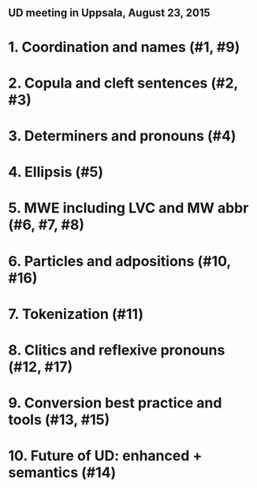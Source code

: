 ## UD meeting in Uppsala, August 23, 2015

# 1. Coordination and names (#1, #9)

# 2. Copula and cleft sentences (#2, #3)

# 3. Determiners and pronouns (#4)

# 4. Ellipsis (#5)

# 5. MWE including LVC and MW abbr (#6, #7, #8)

# 6. Particles and adpositions (#10, #16)

# 7. Tokenization (#11)

# 8. Clitics and reflexive pronouns (#12, #17)

# 9. Conversion best practice and tools (#13, #15)

# 10. Future of UD: enhanced + semantics (#14)
